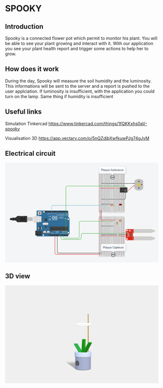 # SPOOKY
## Introduction
Spooky is a connected flower pot which permit to monitor his plant. You will be able to see your plant growing and interact with it.
With our application you see your plant health report and trigger some actions to help her to grow.

## How does it work
During the day, Spooky will measure the soil humidity and the luminosity. This informations will be sent to the server and a report is pushed to the user applciation.
If luminosity is insufficient, with the application you could turn on the lamp. Same thing if humidity is insufficient

## Useful links
Simulation Tinkercad
https://www.tinkercad.com/things/1fQKKxhs0aV-spooky

Visualisation 3D
https://app.vectary.com/p/5nQZdjbXwfkuwPJg74gJvM

## Electrical circuit
![circuit](images/circuit_IOT.png "")

## 3D view
![3D_view](images/Spooky_3D.png "")
